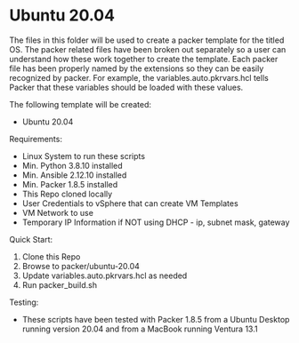 # Ubuntu 20.04
The files in this folder will be used to create a packer template for the titled OS.  The packer related files have been broken out separately so a user can understand how these work together to create the template.  Each packer file has been properly named by the extensions so they can be easily recognized by packer.  For example, the variables.auto.pkrvars.hcl tells Packer that these variables should be loaded with these values.

The following template will be created:
 - Ubuntu 20.04

Requirements:
 - Linux System to run these scripts
 - Min. Python 3.8.10 installed
 - Min. Ansible 2.12.10 installed
 - Min. Packer 1.8.5 installed
 - This Repo cloned locally
 - User Credentials to vSphere that can create VM Templates
 - VM Network to use
 - Temporary IP Information if NOT using DHCP - ip, subnet mask, gateway

Quick Start:
1. Clone this Repo
2. Browse to packer/ubuntu-20.04
3. Update variables.auto.pkrvars.hcl as needed
4. Run packer_build.sh

Testing:
 - These scripts have been tested with Packer 1.8.5 from a Ubuntu Desktop running version 20.04 and from a MacBook running Ventura 13.1